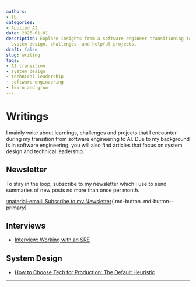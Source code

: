 ```yaml
---
authors:
- fb
categories:
- Applied AI
date: 2025-01-01
description: Explore insights from a software engineer transitioning to AI, covering
  system design, challenges, and helpful projects.
draft: false
slug: writing
tags:
- AI transition
- system design
- technical leadership
- software engineering
- learn and grow
---
```


# Writings

I mainly write about learnings, challenges and projects that I encounter during my transition from software engineering to AI.
Due to my background is in software engineering, you will also find articles that focus on system design and technical leadership.

## Newsletter

To stay in the loop, subscribe to my newsletter which I use to send summaries of new posts no more than once per month.  

[:material-email: Subscribe to my Newsletter](https://dub.sh/caie-newsletter){.md-button .md-button--primary}

## Interviews

- [ Interview: Working with an SRE](./posts/working-with-an-sre-interview.md)

## System Design

- [ How to Choose Tech for Production: The Default Heuristic](./posts/the-default-heuristic.md)

---